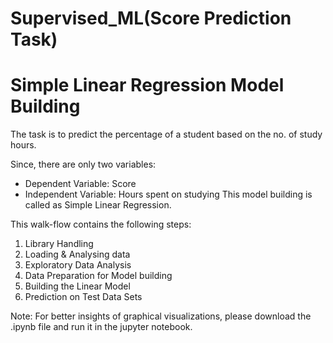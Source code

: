 # Supervised_ML(Score Prediction Task) 

# Simple Linear Regression Model Building 

The task is to predict the percentage of a student based on the no. of study hours.

Since, there are only two variables: 
- Dependent Variable: Score 
- Independent Variable: Hours spent on studying
This model building is called as Simple Linear Regression.

This walk-flow contains the following steps: 
  1. Library Handling 
  2. Loading & Analysing data
  3. Exploratory Data Analysis 
  4. Data Preparation for Model building 
  5. Building the Linear Model 
  6. Prediction on Test Data Sets

Note: For better insights of graphical visualizations, please download the .ipynb file and run it in the jupyter notebook.
